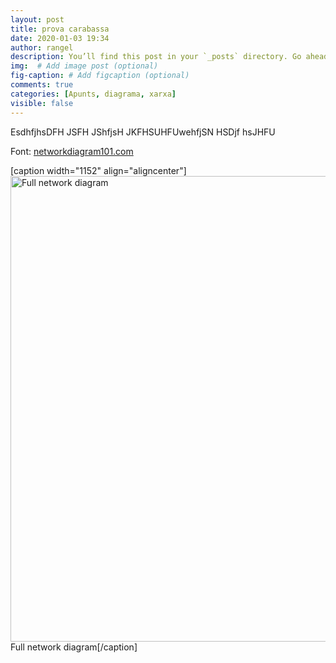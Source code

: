 ```yaml
---
layout: post
title: prova carabassa
date: 2020-01-03 19:34
author: rangel
description: You’ll find this post in your `_posts` directory. Go ahead and edit it and re-build the site to see your changes. # Add post description (optional)
img:  # Add image post (optional)
fig-caption: # Add figcaption (optional)
comments: true
categories: [Apunts, diagrama, xarxa]
visible: false
---
```

EsdhfjhsDFH JSFH JShfjsH JKFHSUHFUwehfjSN HSDjf hsJHFU

Font: <a href="http://networkdiagram101.com" target="_blank">networkdiagram101.com</a>

<!--more-->

[caption width="1152" align="aligncenter"]<a href="http://networkdiagram101.com"><img src="http://networkdiagram101.com/wp-content/uploads/2015/11/TIP15-1.jpg" width="1152" height="745" alt="Full network diagram" class="size-medium" /></a> Full network diagram[/caption]

